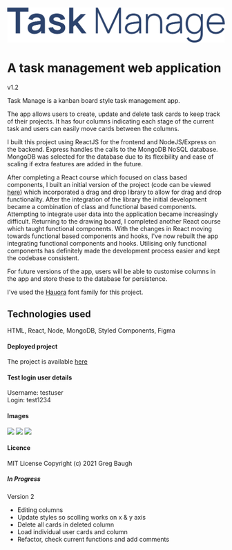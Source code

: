 ![](src/public/img/TMlogo.png)
# A task management web application
v1.2

Task Manage is a kanban board style task management app.

The app allows users to create, update and delete task cards to keep track of their projects. It has four columns indicating each stage of the current task and users can easily move cards between the columns.  
  
I built this project using ReactJS for the frontend and NodeJS/Express on the backend. Express handles the calls to the MongoDB NoSQL database. MongoDB was selected for the database due to its flexibility and ease of scaling if extra features are added in the future.  
  
After completing a React course which focused on class based components, I built an initial version of the project (code can be viewed [here](https://github.com/GregBaughDev/Task-Manage)) which incorporated a drag and drop library to allow for drag and drop functionality. After the integration of the library the initial development became a combination of class and functional based components. Attempting to integrate user data into the application became increasingly difficult. Returning to the drawing board, I completed another React course which taught functional components. With the changes in React moving towards functional based components and hooks, I've now rebuilt the app integrating functional components and hooks. Utilising only functional components has definitely made the development process easier and kept the codebase consistent.

For future versions of the app, users will be able to customise columns in the app and store these to the database for persistence.

I've used the [Hauora](https://github.com/WCYS-Co/Hauora-Sans) font family for this project.

## Technologies used
HTML, React, Node, MongoDB, Styled Components, Figma

#### Deployed project
The project is available [here](https://taskmanage2.herokuapp.com/)

#### Test login user details
Username: testuser   
Login: test1234

#### Images
![](https://res.cloudinary.com/dbdcclhzw/image/upload/v1632802545/Projects/Task/TM3_rgwfzx.png)
![](https://res.cloudinary.com/dbdcclhzw/image/upload/v1632802545/Projects/Task/TM1_gbybew.png)
![](https://res.cloudinary.com/dbdcclhzw/image/upload/v1632802545/Projects/Task/TM2_bfjzae.png)

#### Licence
MIT License
Copyright (c) 2021 Greg Baugh

##### In Progress 
Version 2
* Editing columns
* Update styles so scolling works on x & y axis  
* Delete all cards in deleted column  
* Load individual user cards and column  
* Refactor, check current functions and add comments
